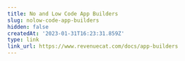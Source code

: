 ```yaml
---
title: No and Low Code App Builders
slug: nolow-code-app-builders
hidden: false
createdAt: '2023-01-31T16:23:31.859Z'
type: link
link_url: https://www.revenuecat.com/docs/app-builders
---
```

